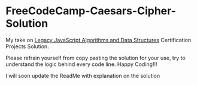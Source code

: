 # FreeCodeCamp-Caesars-Cipher-Solution
My take on [Legacy JavaScript Algorithms and Data Structures](https://www.freecodecamp.org/learn/javascript-algorithms-and-data-structures/)
Certification Projects Solution.

Please refrain yourself from copy pasting the solution for your use, try to understand the logic behind every code line.
Happy Coding!!!

I will soon update the ReadMe with explanation on the solution

